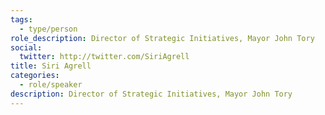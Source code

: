 ```yaml
---
tags:
  - type/person
role_description: Director of Strategic Initiatives, Mayor John Tory
social:
  twitter: http://twitter.com/SiriAgrell
title: Siri Agrell
categories:
  - role/speaker
description: Director of Strategic Initiatives, Mayor John Tory
---
```

